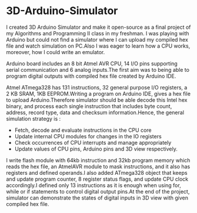 3D-Arduino-Simulator
====================

I created 3D Arduino Simulator and make it open-source as a final project of my Algorithms and Programming II class in my freshman. I was playing with Arduino but could not find a simulator where I can upload my compiled hex file and watch simulation on PC.Also I was eager to learn how a CPU works, moreover, how I could write an emulator.

Arduino board includes an 8 bit Atmel AVR CPU, 14 I/O pins supporting serial communication and 6 analog inputs.The first aim was to being able to program digital outputs with compiled hex file created by Arduino IDE. 

Atmel ATmega328 has 131 instructions, 32 general purpose I/O registers, a 2 KB SRAM, 1KB EEPROM.Writing a program on Arduino IDE, gives a hex file to upload Arduino.Therefore simulator should be able decode this Intel hex binary, and process each single instruction that includes byte count, address, record type, data and checksum information.Hence, the general simulation strategy is :

- Fetch, decode and evaluate instructions in the CPU core
- Update internal CPU modules for changes in the IO registers
- Check occurrences of CPU interrupts and manage appropriately
- Update values of CPU pins, Arduino pins and 3D view respectively. 

I write flash module with 64kb instruction and 32kb program memory which reads the hex file, an AtmelAVR module to mask instructions, and it also has registers and defined operands.I also added ATmega328 object that keeps and update program counter, 8 register status flags, and update CPU clock accordingly.I defined only 13 instructions as it is enough when using for, while or if statements to control digital output pins.At the end of the project, simulator can demonstrate the states of digital inputs in 3D view with given compiled hex file.
